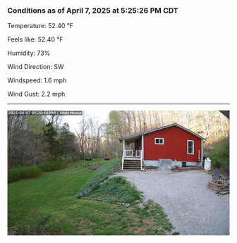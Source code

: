 ### Conditions as of April 7, 2025 at 5:25:26 PM CDT 

Temperature: 52.40 &deg;F

Feels like: 52.40 &deg;F

Humidity: 73%

Wind Direction: SW

Windspeed: 1.6 mph

Wind Gust: 2.2 mph

---

<img src="./images/latest.jpeg"/>

